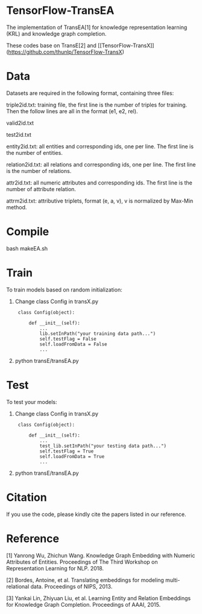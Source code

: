 # TensorFlow-TransEA

The implementation of TransEA[1] for knowledge representation learning (KRL) and knowledge graph completion.

These codes base on TransE[2] and [[TensorFlow-TransX]] (https://github.com/thunlp/TensorFlow-TransX)


# Data

Datasets are required in the following format, containing three files:

triple2id.txt: training file, the first line is the number of triples for training. Then the follow lines are all in the format (e1, e2, rel).

valid2id.txt

test2id.txt

entity2id.txt: all entities and corresponding ids, one per line. The first line is the number of entities.

relation2id.txt: all relations and corresponding ids, one per line. The first line is the number of relations.

attr2id.txt: all numeric attributes and corresponding ids. The first line is the number of attribute relation.

attrm2id.txt: attributive triplets, format (e, a, v), v is normalized by Max-Min method.


# Compile

bash makeEA.sh

# Train

To train models based on random initialization:

1. Change class Config in transX.py

		class Config(object):
	
			def __init__(self):
				...
				lib.setInPath("your training data path...")
				self.testFlag = False
				self.loadFromData = False
				...

2. python transE/transEA.py

# Test

To test your models:

1. Change class Config in transX.py
	
		class Config(object):

			def __init__(self):
				...
				test_lib.setInPath("your testing data path...")
				self.testFlag = True
				self.loadFromData = True
				...

2. python transE/transEA.py



# Citation

If you use the code, please kindly cite the papers listed in our reference.

# Reference
[1] Yanrong Wu, Zhichun Wang. Knowledge Graph Embedding with Numeric Attributes of Entities. Proceedings of The Third Workshop on Representation Learning for NLP. 2018.

[2] Bordes, Antoine, et al. Translating embeddings for modeling multi-relational data. Proceedings of NIPS, 2013.

[3] Yankai Lin, Zhiyuan Liu, et al. Learning Entity and Relation Embeddings for Knowledge Graph Completion. Proceedings of AAAI, 2015.

